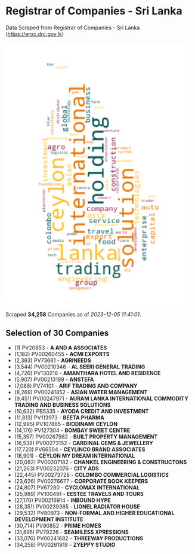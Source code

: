 # Registrar of Companies - Sri Lanka

Data Scraped from Registrar of Companies - Sri Lanka (https://eroc.drc.gov.lk)

![word-cloud](data/word_cloud.png)

Scraped **34,258** Companies as of *2023-12-05 11:41:01*.


## Selection of 30 Companies

* (1) PV20853 - **A AND A ASSOCIATES**
* (1,182) PV00260455 - **ACMI EXPORTS**
* (2,363) PV73661 - **AGRINEEDS**
* (3,544) PV00210346 - **AL SEERI GENERAL TRADING**
* (4,726) PV130218 - **AMANTHARA HOTEL AND RESIDENCE**
* (5,907) PV00213189 - **ANSTEFA**
* (7,088) PV74101 - **ARIF TRADING AND COMPANY**
* (8,269) PV00241852 - **ASIAN  WATER  MANAGEMENT**
* (9,451) PV00247971 - **AURAM LANKA INTERNATIONAL COMMODITY TRADING AND BUSINESS SOLUTIONS**
* (10,632) PB5335 - **AYODA CREDIT AND INVESTMENT**
* (11,813) PV113973 - **BEETA PHARMA**
* (12,995) PV107885 - **BIODINAMI CEYLON**
* (14,176) PV127304 - **BOMBAY SWEET CENTRE**
* (15,357) PV00267982 - **BUILT PROPERTY MANAGEMENT**
* (16,538) PV00273152 - **CARDINAL GEMS & JEWELLERY**
* (17,720) PV66504 - **CEYLINCO BRAND ASSOCIATES**
* (18,901)  - **CEYLON MY DREAM INTERNATIONAL**
* (20,082) PV00207182 - **CHANKEL ENGINEERING & CONSTRUCTONS**
* (21,263) PV00232076 - **CITY ADS**
* (22,445) PV00273728 - **COLOMBO COMMERCIAL LOGISTICS**
* (23,626) PV00276677 - **CORPORATE BOOK KEEPERS**
* (24,807) PV67280 - **CYCLOMAX INTERNATIONAL**
* (25,989) PV100491 - **EESTEE TRAVELS AND TOURS**
* (27,170) PV00216914 - **INBOUND HYPE**
* (28,351) PV00239385 - **LIONEL RADIATOR HOUSE**
* (29,532) PV80973 - **NON-FORMAL AND HIGHER EDUCATIONAL DEVELOPMENT INSTITUTE**
* (30,714) PV90852 - **PRIME HOMES**
* (31,895) PV79226 - **SEAMILESS XPRESSIONS**
* (33,076) PV00241682 - **THREEWAY PRODUCTIONS**
* (34,258) PV00261919 - **ZYEPPY STUDIO**